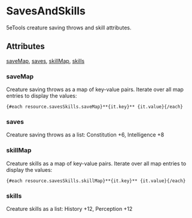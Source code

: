 # SavesAndSkills

5eTools creature saving throws and skill attributes.

## Attributes

[saveMap](#savemap), [saves](#saves), [skillMap](#skillmap), [skills](#skills)


### saveMap

Creature saving throws as a map of key-value pairs.
Iterate over all map entries to display the values:  

`{#each resource.savesSkills.saveMap}**{it.key}** {it.value}{/each}`

### saves

Creature saving throws as a list: Constitution +6, Intelligence +8

### skillMap

Creature skills as a map of key-value pairs.
Iterate over all map entries to display the values:  

`{#each resource.savesSkills.skillMap}**{it.key}** {it.value}{/each}`

### skills

Creature skills as a list: History +12, Perception +12
